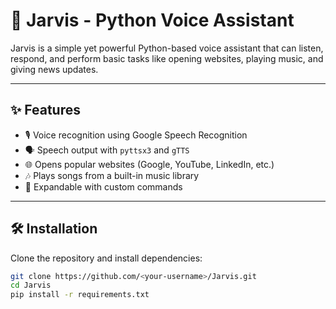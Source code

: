 # 🤖 Jarvis - Python Voice Assistant

Jarvis is a simple yet powerful Python-based voice assistant that can listen, respond, and perform basic tasks like opening websites, playing music, and giving news updates.  

---

## ✨ Features
- 🎙️ Voice recognition using Google Speech Recognition  
- 🗣️ Speech output with `pyttsx3` and `gTTS`  
- 🌐 Opens popular websites (Google, YouTube, LinkedIn, etc.)  
- 🎶 Plays songs from a built-in music library  
- 🤝 Expandable with custom commands  

---

## 🛠️ Installation

Clone the repository and install dependencies:

```bash
git clone https://github.com/<your-username>/Jarvis.git
cd Jarvis
pip install -r requirements.txt
